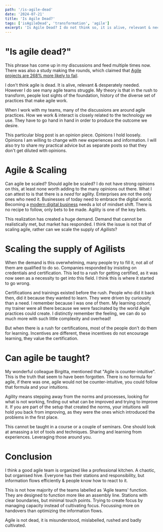 ```yaml
---
path: '/is-agile-dead'
date: '2024-07-21'
title: 'Is Agile Dead?'
tags: ['isAgileDead', 'transformation', 'agile']
excerpt: 'Is Agile Dead? I do not think so, it is alive, relevant & necessary. However, I also think many agile teams are not practicing agile practices.'
---
```


# "Is agile dead?"

This phrase has come up in my discussions and feed multiple times now. There was also a study making the rounds, which claimed that <a href="https://drj.com/industry_news/268-higher-failure-rates-for-agile-software-projects-study-finds/">Agile projects are 268% more likely to fail</a>.

I don't think agile is dead. It is alive, relevant & desperately needed. However I do see many agile teams struggle. My theory is that in the rush to transform, people lost sights of the foundation, history of the diverse set of practices that make agile work.

When I work with my teams, many of the discussions are around agile practices. How we work & interact is closely related to the technology we use. They have to go hand in hand in order to produce the outcome we desire.

This particular blog post is an opinion piece. Opinions I hold loosely. Opinions I am willing to change with new experiences and information. I will also try to share my practical advice but as separate posts so that they don't get diluted with opinions.

# Agile & Scaling

Can agile be scaled? Should agile be scaled?
I do not have strong opinions on this, at least none worth adding to the many opinions out there. What I can attest to is that there is a _need_ for agility. Enterprises are not the only ones who need it. Businesses of today need to embrace the digital world. Becoming a [modern digital business](https://www.thoughtworks.com/perspectives/edition8-modern-digital-business) needs a lot of mindset shift. There is no recipe to follow, only bets to be made. Agility is one of the key bets.

This realization has created a huge demand. Demand that cannot be realistically met, but market has responded. I think the issue is not that of scaling agile, rather can we scale the supply of _Agilists_?

# Scaling the supply of Agilists

When the demand is this overwhelming, many people try to fill it, not all of them are qualified to do so. Companies responded by insisting on credentials and certification. This led to a rush for getting certified, as it was now seen as a necessity to get into this field. I think this is where it started to go wrong.

Certifications and trainings existed before the rush. People who did it back then, did it because they wanted to learn. They were driven by curiousity than a need. I remember because I was one of them. My learning cohort, my trainer were all there because we were fascinated by the world Agile practices could create. I distinctly remember the feeling, we can do so much more with such little complexity and overhead!

But when there is a rush for certifications, most of the people don't do them for learning. Incentives are different, these incentives do not encourage learning, they value the certification.

# Can agile be taught?

My wonderful colleague Birgitta, mentioned that "Agile is counter-intuitive". This is the truth that seem to have been forgotten.
There is no formula for agile, if there was one, agile would not be counter-intuitive, you could follow that formula and your intuitions.

Agility means stepping away from the norms and processes, looking for what is not working, finding out what can be improved and trying to improve it. If you are part of the setup that created the norms, your intuitions will hold you back from improving, as they were the ones which introduced the problems in the first place.

This cannot be taught in a course or a couple of seminars. One should look at amassing a lot of tools and techniques. Sharing and learning from experiences. Leveraging those around you.

# Conclusion

I think a good agile team is organized like a professional kitchen. A chaotic, but organised hive. Everyone has their stations and responsibility, but information flows efficiently & people know how to react to it.

This is not how majority of the teams labelled as 'Agile teams' function. They are designed to function more like an assembly line. Stations with clear boundaries, but minimal touch points. Trying to create focus by managing capacity instead of cultivating focus. Focussing more on handovers than optimizing the information flows.

Agile is not dead, it is misunderstood, mislabelled, rushed and badly cultivated.
